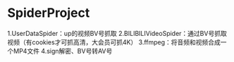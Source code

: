 # SpiderProject

1.UserDataSpider：up的视频BV号抓取
2.BILIBILIVideoSpider：通过BV号抓取视频（有cookies才可抓高清，大会员可抓4K）
3.ffmpeg：将音频和视频合成一个MP4文件
4.sign解密、BV号转AV号
